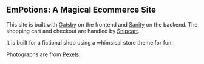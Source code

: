 ## EmPotions: A Magical Ecommerce Site

This site is built with [Gatsby](https://www.gatsbyjs.com/) on the frontend and [Sanity](https://www.sanity.io/) on the backend.  The shopping cart and checkout are handled by [Snipcart](https://snipcart.com).

It is built for a fictional shop using a whimsical store theme for fun.

Photographs are from [Pexels](https://www.pexels.com/).

